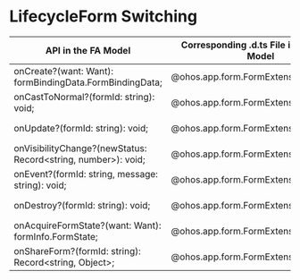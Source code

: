 # LifecycleForm Switching


  | API in the FA Model| Corresponding .d.ts File in the Stage Model| Corresponding API in the Stage Model| 
| -------- | -------- | -------- |
| onCreate?(want: Want): formBindingData.FormBindingData; | \@ohos.app.form.FormExtensionAbility.d.ts | [onAddForm(want: Want): formBindingData.FormBindingData;](../reference/apis-form-kit/js-apis-app-form-formExtensionAbility.md#formextensionabilityonaddform) |
| onCastToNormal?(formId: string): void; | \@ohos.app.form.FormExtensionAbility.d.ts | [onCastToNormalForm(formId: string): void;](../reference/apis-form-kit/js-apis-app-form-formExtensionAbility.md#formextensionabilityoncasttonormalform) |
| onUpdate?(formId: string): void; | \@ohos.app.form.FormExtensionAbility.d.ts | [onUpdateForm(formId: string): void;](../reference/apis-form-kit/js-apis-app-form-formExtensionAbility.md#formextensionabilityonupdateform) |
| onVisibilityChange?(newStatus: Record&lt;string, number&gt;): void; | \@ohos.app.form.FormExtensionAbility.d.ts | [onChangeFormVisibility(newStatus: Record&lt;string, number&gt;): void;](../reference/apis-form-kit/js-apis-app-form-formExtensionAbility.md#formextensionabilityonchangeformvisibility) |
| onEvent?(formId: string, message: string): void; | \@ohos.app.form.FormExtensionAbility.d.ts | [onFormEvent(formId: string, message: string): void;](../reference/apis-form-kit/js-apis-app-form-formExtensionAbility.md#formextensionabilityonformevent) |
| onDestroy?(formId: string): void; | \@ohos.app.form.FormExtensionAbility.d.ts | [onRemoveForm(formId: string): void;](../reference/apis-form-kit/js-apis-app-form-formExtensionAbility.md#formextensionabilityonremoveform) |
| onAcquireFormState?(want: Want): formInfo.FormState; | \@ohos.app.form.FormExtensionAbility.d.ts | [onAcquireFormState?(want: Want): formInfo.FormState;](../reference/apis-form-kit/js-apis-app-form-formExtensionAbility.md#formextensionabilityonacquireformstate) |
| onShareForm?(formId: string): Record&lt;string, Object&gt;; | \@ohos.app.form.FormExtensionAbility.d.ts | [onShareForm?(formId: string): Record&lt;string, Object&gt;;](../reference/apis-form-kit/js-apis-app-form-formExtensionAbility-sys.md#onshareform) |
